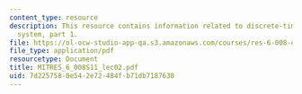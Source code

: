 ```yaml
---
content_type: resource
description: This resource contains information related to discrete-time signals and
  system, part 1.
file: https://ol-ocw-studio-app-qa.s3.amazonaws.com/courses/res-6-008-digital-signal-processing-spring-2011/7d2257580e542e72484fb71db7187630_MITRES_6_008S11_lec02.pdf
file_type: application/pdf
resourcetype: Document
title: MITRES_6_008S11_lec02.pdf
uid: 7d225758-0e54-2e72-484f-b71db7187630
---
```

